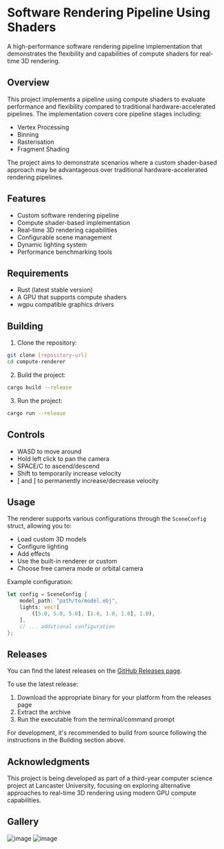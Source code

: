 # Software Rendering Pipeline Using Shaders

A high-performance software rendering pipeline implementation that demonstrates the flexibility and capabilities of compute shaders for real-time 3D rendering.

## Overview

This project implements a pipeline using compute shaders to evaluate performance and flexibility compared to traditional hardware-accelerated pipelines. The implementation covers core pipeline stages including:

- Vertex Processing
- Binning
- Rasterisation
- Fragment Shading

The project aims to demonstrate scenarios where a custom shader-based approach may be advantageous over traditional hardware-accelerated rendering pipelines.

## Features

- Custom software rendering pipeline
- Compute shader-based implementation
- Real-time 3D rendering capabilities
- Configurable scene management
- Dynamic lighting system
- Performance benchmarking tools

## Requirements

- Rust (latest stable version)
- A GPU that supports compute shaders
- wgpu compatible graphics drivers

## Building

1. Clone the repository:

```bash
git clone [repository-url]
cd compute-renderer
```

2. Build the project:

```bash
cargo build --release
```

3. Run the project:

```bash
cargo run --release
```

## Controls

- WASD to move around
- Hold left click to pan the camera
- SPACE/C to ascend/descend
- Shift to temporarily increase velocity
- [ and ] to permanently increase/decrease velocity

## Usage

The renderer supports various configurations through the `SceneConfig` struct, allowing you to:

- Load custom 3D models
- Configure lighting
- Add effects
- Use the built-in renderer or custom
- Choose free camera mode or orbital camera

Example configuration:

```rust
let config = SceneConfig {
    model_path: "path/to/model.obj",
    lights: vec![
        ([5.0, 5.0, 5.0], [1.0, 1.0, 1.0], 1.0),
    ],
    // ... additional configuration
};
```

## Releases

You can find the latest releases on the [GitHub Releases page](https://github.com/miguel4521/compute-renderer/releases).

To use the latest release:

1. Download the appropriate binary for your platform from the releases page
2. Extract the archive
3. Run the executable from the terminal/command prompt

For development, it's recommended to build from source following the instructions in the Building section above.

## Acknowledgments

This project is being developed as part of a third-year computer science project at Lancaster University, focusing on exploring alternative approaches to real-time 3D rendering using modern GPU compute capabilities. 

## Gallery
![image](https://github.com/user-attachments/assets/b129c9a6-c64e-4108-823d-5df08de4e956)
![image](https://github.com/user-attachments/assets/520dd7e5-c2f7-4a05-b2e1-13ae00284e62)

